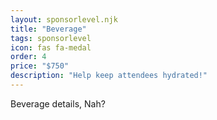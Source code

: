 ```yaml
---
layout: sponsorlevel.njk
title: "Beverage"
tags: sponsorlevel
icon: fas fa-medal
order: 4
price: "$750"
description: "Help keep attendees hydrated!"
---
```


Beverage details, Nah?